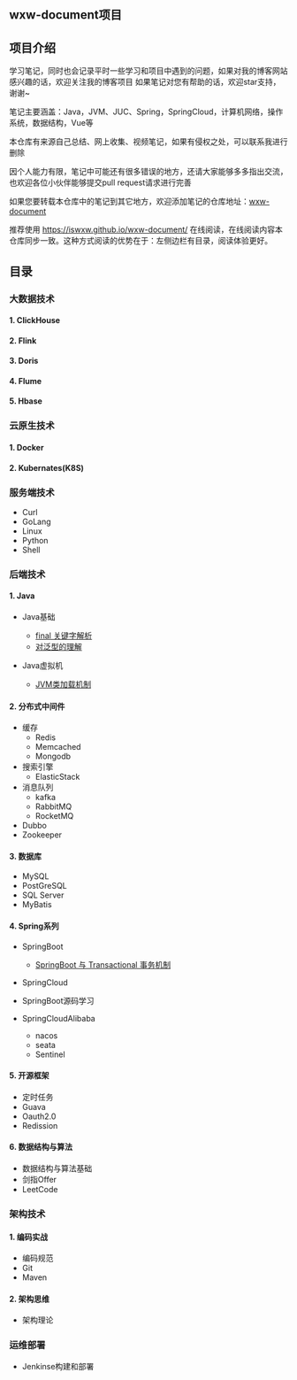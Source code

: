 ## wxw-document项目

## 项目介绍

学习笔记，同时也会记录平时一些学习和项目中遇到的问题，如果对我的博客网站感兴趣的话，欢迎关注我的博客项目 
如果笔记对您有帮助的话，欢迎star支持，谢谢~

笔记主要涵盖：Java，JVM、JUC、Spring，SpringCloud，计算机网络，操作系统，数据结构，Vue等

本仓库有来源自己总结、网上收集、视频笔记，如果有侵权之处，可以联系我进行删除

因个人能力有限，笔记中可能还有很多错误的地方，还请大家能够多多指出交流，也欢迎各位小伙伴能够提交pull request请求进行完善

如果您要转载本仓库中的笔记到其它地方，欢迎添加笔记的仓库地址：[wxw-document](https://gitee.com/wwxw/wxw-document) 

推荐使用  https://iswxw.github.io/wxw-document/ 在线阅读，在线阅读内容本仓库同步一致。这种方式阅读的优势在于：左侧边栏有目录，阅读体验更好。

## 目录

### 大数据技术

#### 1. ClickHouse

#### 2. Flink

#### 3. Doris

#### 4. Flume

#### 5. Hbase

### 云原生技术

#### 1. Docker

#### 2. Kubernates(K8S)

### 服务端技术

- Curl
- GoLang
- Linux
- Python
- Shell

### 后端技术

#### 1. Java

- Java基础
  - [final 关键字解析](https://blog.csdn.net/qq_41893274/article/details/113770260) 
  - [对泛型的理解](https://blog.csdn.net/qq_41893274/article/details/99627070) 

- Java虚拟机
  - [JVM类加载机制](https://blog.csdn.net/qq_41893274/article/details/108090300) 

#### 2. 分布式中间件

- 缓存
  - Redis
  - Memcached
  - Mongodb
- 搜索引擎
  - ElasticStack
- 消息队列
  - kafka
  - RabbitMQ
  - RocketMQ
- Dubbo
- Zookeeper

#### 3. 数据库

- MySQL
- PostGreSQL
- SQL Server
- MyBatis

#### 4. Spring系列

- SpringBoot
  - [SpringBoot 与 Transactional 事务机制](https://blog.csdn.net/qq_41893274/article/details/108713799) 
- SpringCloud
- SpringBoot源码学习

- SpringCloudAlibaba
  - nacos
  - seata
  - Sentinel

#### 5.  开源框架

- 定时任务
- Guava
- Oauth2.0
- Redission

#### 6. 数据结构与算法

- 数据结构与算法基础
- 剑指Offer
- LeetCode


### 架构技术

#### 1. 编码实战

- 编码规范
- Git
- Maven

#### 2. 架构思维

- 架构理论

### 运维部署

- Jenkinse构建和部署
